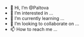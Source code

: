 - 👋 Hi, I’m @Paltova
- 👀 I’m interested in ...
- 🌱 I’m currently learning ...
- 💞️ I’m looking to collaborate on ...
- 📫 How to reach me ...

<!---
Paltova/Paltova is a ✨ special ✨ repository because its `README.md` (this file) appears on your GitHub profile.
You can click the Preview link to take a look at your changes.
--->
